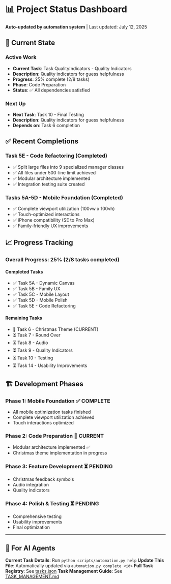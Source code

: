 # 📊 Project Status Dashboard

**Auto-updated by automation system** | Last updated: July 12, 2025

## 🎯 Current State

### **Active Work**
- **Current Task**: Task QualityIndicators - Quality Indicators
- **Description**: Quality indicators for guess helpfulness
- **Progress**: 25% complete (2/8 tasks)
- **Phase**: Code Preparation
- **Status**: ✅ All dependencies satisfied

### **Next Up**
- **Next Task**: Task 10 - Final Testing
- **Description**: Quality indicators for guess helpfulness
- **Depends on**: Task 6 completion

## ✅ Recent Completions

### **Task 5E - Code Refactoring** (Completed)
- ✅ Split large files into 9 specialized manager classes
- ✅ All files under 500-line limit achieved
- ✅ Modular architecture implemented
- ✅ Integration testing suite created

### **Tasks 5A-5D - Mobile Foundation** (Completed)
- ✅ Complete viewport utilization (100vw x 100vh)
- ✅ Touch-optimized interactions
- ✅ iPhone compatibility (SE to Pro Max)
- ✅ Family-friendly UX improvements

## 📈 Progress Tracking

### **Overall Progress**: 25% (2/8 tasks completed)

#### **Completed Tasks**
- ✅ Task 5A - Dynamic Canvas
- ✅ Task 5B - Family UX  
- ✅ Task 5C - Mobile Layout
- ✅ Task 5D - Mobile Polish
- ✅ Task 5E - Code Refactoring

#### **Remaining Tasks**
- 🔄 Task 6 - Christmas Theme (CURRENT)
- ⏳ Task 7 - Round Over
- ⏳ Task 8 - Audio
- ⏳ Task 9 - Quality Indicators
- ⏳ Task 10 - Testing
- ⏳ Task 14 - Usability Improvements

## 🏗️ Development Phases

### **Phase 1: Mobile Foundation** ✅ COMPLETE
- All mobile optimization tasks finished
- Complete viewport utilization achieved
- Touch interactions optimized

### **Phase 2: Code Preparation** 🔄 CURRENT  
- Modular architecture implemented ✅
- Christmas theme implementation in progress

### **Phase 3: Feature Development** ⏳ PENDING
- Christmas feedback symbols
- Audio integration
- Quality indicators

### **Phase 4: Polish & Testing** ⏳ PENDING
- Comprehensive testing
- Usability improvements
- Final optimization

---

## 🤖 For AI Agents

**Current Task Details**: Run `python scripts/automation.py help`
**Update This File**: Automatically updated via `automation.py complete <id>`
**Full Task Registry**: See [tasks.json](tasks.json)
**Task Management Guide**: See [TASK_MANAGEMENT.md](TASK_MANAGEMENT.md)
